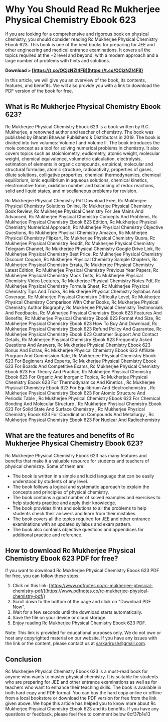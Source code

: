 # Why You Should Read Rc Mukherjee Physical Chemistry Ebook 623
 
If you are looking for a comprehensive and rigorous book on physical chemistry, you should consider reading Rc Mukherjee Physical Chemistry Ebook 623. This book is one of the best books for preparing for JEE and other engineering and medical entrance examinations. It covers all the topics required at the +2 level and beyond, with a modern approach and a large number of problems with hints and solutions.
 
**Download > [https://t.co/OCjzNZl4FB](https://t.co/OCjzNZl4FB)**


 
In this article, we will give you an overview of the book, its contents, features, and benefits. We will also provide you with a link to download the PDF version of the book for free.
 
## What is Rc Mukherjee Physical Chemistry Ebook 623?
 
Rc Mukherjee Physical Chemistry Ebook 623 is a book written by R.C. Mukherjee, a renowned author and teacher of chemistry. The book was published by Bharati Bhawan Publishers & Distributors in 2019. The book is divided into two volumes: Volume I and Volume II. The book introduces the mole concept as a tool for solving numerical problems in chemistry. It also covers topics such as stoichiometry, eudiometry, atomic weight, molecular weight, chemical equivalence, volumetric calculation, electrolysis, estimation of elements in organic compounds, empirical, molecular and structural formulae, atomic structure, radioactivity, properties of gases, dilute solutions, colligative properties, chemical thermodynamics, chemical equilibrium, ionic equilibrium in aqueous solutions, chemical kinetics, electromotive force, oxidation number and balancing of redox reactions, solid and liquid states, and miscellaneous problems for revision.
 
Rc Mukherjee Physical Chemistry Pdf Download Free,  Rc Mukherjee Physical Chemistry Solutions Online,  Rc Mukherjee Physical Chemistry Book Review,  Rc Mukherjee Physical Chemistry For Jee Mains And Advanced,  Rc Mukherjee Physical Chemistry Concepts And Problems,  Rc Mukherjee Physical Chemistry Ebook 623 Edition,  Rc Mukherjee Physical Chemistry Numerical Approach,  Rc Mukherjee Physical Chemistry Objective Questions,  Rc Mukherjee Physical Chemistry Amazon,  Rc Mukherjee Physical Chemistry Flipkart,  Rc Mukherjee Physical Chemistry Quora,  Rc Mukherjee Physical Chemistry Reddit,  Rc Mukherjee Physical Chemistry Telegram Channel,  Rc Mukherjee Physical Chemistry Google Drive Link,  Rc Mukherjee Physical Chemistry Best Price,  Rc Mukherjee Physical Chemistry Discount Coupon,  Rc Mukherjee Physical Chemistry Sample Chapters,  Rc Mukherjee Physical Chemistry Errata,  Rc Mukherjee Physical Chemistry Latest Edition,  Rc Mukherjee Physical Chemistry Previous Year Papers,  Rc Mukherjee Physical Chemistry Mock Tests,  Rc Mukherjee Physical Chemistry Video Lectures,  Rc Mukherjee Physical Chemistry Notes Pdf,  Rc Mukherjee Physical Chemistry Formula Sheet,  Rc Mukherjee Physical Chemistry Tips And Tricks,  Rc Mukherjee Physical Chemistry Syllabus And Coverage,  Rc Mukherjee Physical Chemistry Difficulty Level,  Rc Mukherjee Physical Chemistry Comparison With Other Books,  Rc Mukherjee Physical Chemistry Author Biography,  Rc Mukherjee Physical Chemistry Testimonials And Feedbacks,  Rc Mukherjee Physical Chemistry Ebook 623 Features And Benefits,  Rc Mukherjee Physical Chemistry Ebook 623 Format And Size,  Rc Mukherjee Physical Chemistry Ebook 623 How To Buy And Download,  Rc Mukherjee Physical Chemistry Ebook 623 Refund Policy And Guarantee,  Rc Mukherjee Physical Chemistry Ebook 623 Customer Support And Contact Details,  Rc Mukherjee Physical Chemistry Ebook 623 Frequently Asked Questions And Answers,  Rc Mukherjee Physical Chemistry Ebook 623 Bonus And Extras,  Rc Mukherjee Physical Chemistry Ebook 623 Affiliate Program And Commission Rate,  Rc Mukherjee Physical Chemistry Ebook 623 For Beginners And Experts,  Rc Mukherjee Physical Chemistry Ebook 623 For Boards And Competitive Exams,  Rc Mukherjee Physical Chemistry Ebook 623 For Theory And Practice,  Rc Mukherjee Physical Chemistry Ebook 623 For Organic And Inorganic Topics,  Rc Mukherjee Physical Chemistry Ebook 623 For Thermodynamics And Kinetics ,  Rc Mukherjee Physical Chemistry Ebook 623 For Equilibrium And Electrochemistry ,  Rc Mukherjee Physical Chemistry Ebook 623 For Atomic Structure And Periodic Table ,  Rc Mukherjee Physical Chemistry Ebook 623 For Chemical Bonding And Molecular Structure ,  Rc Mukherjee Physical Chemistry Ebook 623 For Solid State And Surface Chemistry ,  Rc Mukherjee Physical Chemistry Ebook 623 For Coordination Compounds And Metallurgy ,  Rc Mukherjee Physical Chemistry Ebook 623 For Nuclear And Radiochemistry
 
## What are the features and benefits of Rc Mukherjee Physical Chemistry Ebook 623?
 
Rc Mukherjee Physical Chemistry Ebook 623 has many features and benefits that make it a valuable resource for students and teachers of physical chemistry. Some of them are:
 
- The book is written in a simple and lucid language that can be easily understood by students of any level.
- The book follows a logical and systematic approach to explain the concepts and principles of physical chemistry.
- The book contains a good number of solved examples and exercises to help students practice and apply their knowledge.
- The book provides hints and solutions to all the problems to help students check their answers and learn from their mistakes.
- The book covers all the topics required for JEE and other entrance examinations with an updated syllabus and exam pattern.
- The book also contains objective questions and appendices for additional practice and reference.

## How to download Rc Mukherjee Physical Chemistry Ebook 623 PDF for free?
 
If you want to download Rc Mukherjee Physical Chemistry Ebook 623 PDF for free, you can follow these steps:

1. Click on this link: [https://www.pdfnotes.co/rc-mukherjee-physical-chemistry-pdf/](https://www.pdfnotes.co/rc-mukherjee-physical-chemistry-pdf/)
2. Scroll down to the bottom of the page and click on "Download PDF Now".
3. Wait for a few seconds until the download starts automatically.
4. Save the file on your device or cloud storage.
5. Enjoy reading Rc Mukherjee Physical Chemistry Ebook 623 PDF.

Note: This link is provided for educational purposes only. We do not own or host any copyrighted material on our website. If you have any issues with the link or the content, please contact us at sarkarirush@gmail.com.
 
## Conclusion
 
Rc Mukherjee Physical Chemistry Ebook 623 is a must-read book for anyone who wants to master physical chemistry. It is suitable for students who are preparing for JEE and other entrance examinations as well as for teachers who want to enhance their teaching skills. The book is available in both hard copy and PDF format. You can buy the hard copy online or offline from a local bookstore or download the PDF version for free from the link given above. We hope this article has helped you to know more about Rc Mukherjee Physical Chemistry Ebook 623 and its benefits. If you have any questions or feedback, please feel free to comment below
 8cf37b1e13
 
